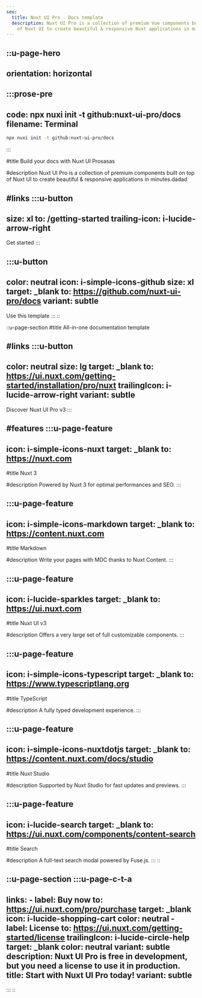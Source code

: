 ```yaml
---
seo:
  title: Nuxt UI Pro - Docs template
  description: Nuxt UI Pro is a collection of premium Vue components built on top
    of Nuxt UI to create beautiful & responsive Nuxt applications in minutes.
---
```


::u-page-hero
---
orientation: horizontal
---
  :::prose-pre
  ---
  code: npx nuxi init -t github:nuxt-ui-pro/docs
  filename: Terminal
  ---
  ```bash
  npx nuxi init -t github:nuxt-ui-pro/docs
  ```
  :::

#title
Build your docs with Nuxt UI Prosasas

#description
Nuxt UI Pro is a collection of premium components built on top of Nuxt UI to create beautiful & responsive applications in minutes.dadad

#links
  :::u-button
  ---
  size: xl
  to: /getting-started
  trailing-icon: i-lucide-arrow-right
  ---
  Get started
  :::

  :::u-button
  ---
  color: neutral
  icon: i-simple-icons-github
  size: xl
  target: _blank
  to: https://github.com/nuxt-ui-pro/docs
  variant: subtle
  ---
  Use this template
  :::
::

::u-page-section
#title
All-in-one documentation template

#links
  :::u-button
  ---
  color: neutral
  size: lg
  target: _blank
  to: https://ui.nuxt.com/getting-started/installation/pro/nuxt
  trailingIcon: i-lucide-arrow-right
  variant: subtle
  ---
  Discover Nuxt UI Pro v3
  :::

#features
  :::u-page-feature
  ---
  icon: i-simple-icons-nuxt
  target: _blank
  to: https://nuxt.com
  ---
  #title
  Nuxt 3
  
  #description
  Powered by Nuxt 3 for optimal performances and SEO.
  :::

  :::u-page-feature
  ---
  icon: i-simple-icons-markdown
  target: _blank
  to: https://content.nuxt.com
  ---
  #title
  Markdown
  
  #description
  Write your pages with MDC thanks to Nuxt Content.
  :::

  :::u-page-feature
  ---
  icon: i-lucide-sparkles
  target: _blank
  to: https://ui.nuxt.com
  ---
  #title
  Nuxt UI v3
  
  #description
  Offers a very large set of full customizable components.
  :::

  :::u-page-feature
  ---
  icon: i-simple-icons-typescript
  target: _blank
  to: https://www.typescriptlang.org
  ---
  #title
  TypeScript
  
  #description
  A fully typed development experience.
  :::

  :::u-page-feature
  ---
  icon: i-simple-icons-nuxtdotjs
  target: _blank
  to: https://content.nuxt.com/docs/studio
  ---
  #title
  Nuxt Studio
  
  #description
  Supported by Nuxt Studio for fast updates and previews.
  :::

  :::u-page-feature
  ---
  icon: i-lucide-search
  target: _blank
  to: https://ui.nuxt.com/components/content-search
  ---
  #title
  Search
  
  #description
  A full-text search modal powered by Fuse.js.
  :::
::

::u-page-section
  :::u-page-c-t-a
  ---
  links:
    - label: Buy now
      to: https://ui.nuxt.com/pro/purchase
      target: _blank
      icon: i-lucide-shopping-cart
      color: neutral
    - label: License
      to: https://ui.nuxt.com/getting-started/license
      trailingIcon: i-lucide-circle-help
      target: _blank
      color: neutral
      variant: subtle
  description: Nuxt UI Pro is free in development, but you need a license to use
    it in production.
  title: Start with Nuxt UI Pro today!
  variant: subtle
  ---
  :::
::
